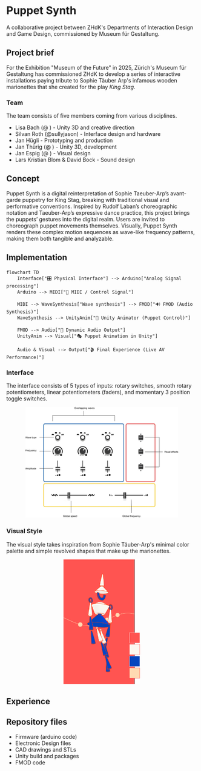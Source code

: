 # Puppet Synth

A collaborative project between ZHdK's Departments of Interaction Design and Game Design, commissioned by Museum für Gestaltung.

## Project brief

For the Exhibition "Museum of the Future" in 2025, Zürich's Museum für Gestaltung has commissioned ZHdK to develop a series of interactive installations paying tribute to Sophie Täuber Arp's infamous wooden marionettes that she created for the play _King Stag_.

### Team

The team consists of five members coming from various disciplines.

- Lisa Bach (@ ) - Unity 3D and creative direction
- Silvan Roth (@sullyjason) - Interface design and hardware
- Jan Hügli - Prototyping and production
- Jan Thürig (@ ) - Unity 3D, development
- Jan Espig (@ ) - Visual design
- Lars Kristian Blom & David Bock - Sound design

## Concept

Puppet Synth is a digital reinterpretation of Sophie Taeuber-Arp’s avant-garde puppetry for King Stag, breaking with traditional visual and performative conventions. Inspired by Rudolf Laban’s choreographic notation and Taeuber-Arp’s expressive dance practice, this project brings the puppets’ gestures into the digital realm. Users are invited to choreograph puppet movements themselves. Visually, Puppet Synth renders these complex motion sequences as wave-like frequency patterns, making them both tangible and analyzable.

 
## Implementation

```mermaid
flowchart TD
    Interface["🎛️ Physical Interface"] --> Arduino["Analog Signal processing"]
    Arduino --> MIDI["🎹 MIDI / Control Signal"]

    MIDI --> WaveSynthesis["Wave synthesis"] --> FMOD["🔊 FMOD (Audio Synthesis)"]
    WaveSynthesis --> UnityAnim["🕺 Unity Animator (Puppet Control)"]

    FMOD --> Audio["🎵 Dynamic Audio Output"]
    UnityAnim --> Visual["🎭 Puppet Animation in Unity"]

    Audio & Visual --> Output["🎬 Final Experience (Live AV Performance)"]
```
### Interface

The interface consists of 5 types of inputs: rotary switches, smooth rotary potentiometers, linear potentiometers (faders), and momentary 3 position toggle switches.
<p align="center">
<img src="/Images/InterfaceDescription.png" alt="Interface Diagram" width="80%"/>
</p>

### Visual Style

The visual style takes inspiration from Sophie Täuber-Arp's minimal color palette and simple revolved shapes that make up the marionettes.
<p align="center">
<img src="/Images/VisualStyle.png" alt="Interface Diagram" width="40%"/>
</p>

## Experience

## Repository files

- Firmware (arduino code)
- Electronic Design files
- CAD drawings and STLs
- Unity build and packages
- FMOD code


